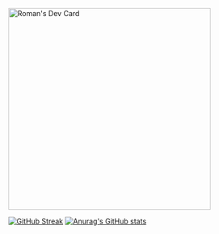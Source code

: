 <a href="https://app.daily.dev/neverFeltAlive"><img src="https://api.daily.dev/devcards/5a014fbe5cee47d2bd0155c7bc65e8f1.png?r=lno" width="400" alt="Roman's Dev Card"/></a>

[![GitHub Streak](https://streak-stats.demolab.com?user=neverFeltAlive&theme=gruvbox)](https://git.io/streak-stats)
[![Anurag's GitHub stats](https://github-readme-stats.vercel.app/api?username=neverFeltAlive&theme=gruvbox)](https://github.com/anuraghazra/github-readme-stats)
<!--
**neverFeltAlive/neverFeltAlive** is a ✨ _special_ ✨ repository because its `README.md` (this file) appears on your GitHub profile.

Here are some ideas to get you started:

- 🔭 I’m currently working on ...
- 🌱 I’m currently learning ...
- 👯 I’m looking to collaborate on ...
- 🤔 I’m looking for help with ...
- 💬 Ask me about ...
- 📫 How to reach me: ...
- 😄 Pronouns: ...
- ⚡ Fun fact: ...
-->
